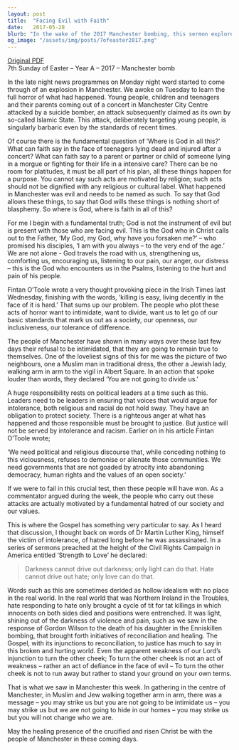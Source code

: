 ```yaml
---
layout: post
title:  "Facing Evil with Faith"
date:   2017-05-28
blurb: "In the wake of the 2017 Manchester bombing, this sermon explores the question of where God is in the face of such evil. It asserts that God is not the instrument of evil but is present with those who are facing it, offering comfort and strength. The sermon also emphasizes the importance of not letting acts of terror divide us or erode our values, and highlights the power of love and light to drive out hate and darkness."
og_image: "/assets/img/posts/7ofeaster2017.png"
---
```

[Original PDF](/assets/pdf/7ofeaster2017.pdf)    
7th Sunday of Easter – Year A – 2017 – Manchester bomb

In the late night news programmes on Monday night word started to come through of an explosion in Manchester. We awoke on Tuesday to learn the full horror of what had happened. Young people, children and teenagers and their parents coming out of a concert in Manchester City Centre attacked by a suicide bomber, an attack subsequently claimed as its own by so-called Islamic State. This attack, deliberately targeting young people, is singularly barbaric even by the standards of recent times.

Of course there is the fundamental question of ‘Where is God in all this?’ What can faith say in the face of teenagers lying dead and injured after a concert? What can faith say to a parent or partner or child of someone lying in a morgue or fighting for their life in a intensive care? There can be no room for platitudes, it must be all part of his plan, all these things happen for a purpose. You cannot say such acts are motivated by religion; such acts should not be dignified with any religious or cultural label. What happened in Manchester was evil and needs to be named as such. To say that God allows these things, to say that God wills these things is nothing short of blasphemy. So where is God, where is faith in all of this?

For me I begin with a fundamental truth; God is not the instrument of evil but is present with those who are facing evil. This is the God who in Christ calls out to the Father, ‘My God, my God, why have you forsaken me?’ – who promised his disciples, ‘I am with you always – to the very end of the age.’ We are not alone - God travels the road with us, strengthening us, comforting us, encouraging us, listening to our pain, our anger, our distress – this is the God who encounters us in the Psalms, listening to the hurt and pain of his people.

Fintan O’Toole wrote a very thought provoking piece in the Irish Times last Wednesday, finishing with the words, ‘killing is easy, living decently in the face of it is hard.’ That sums up our problem. The people who plot these acts of horror want to intimidate, want to divide, want us to let go of our basic standards that mark us out as a society, our openness, our inclusiveness, our tolerance of difference.

The people of Manchester have shown in many ways over these last few days their refusal to be intimidated, that they are going to remain true to themselves. One of the loveliest signs of this for me was the picture of two neighbours, one a Muslim man in traditional dress, the other a Jewish lady, walking arm in arm to the vigil in Albert Square. In an action that spoke louder than words, they declared ‘You are not going to divide us.’

A huge responsibility rests on political leaders at a time such as this. Leaders need to be leaders in ensuring that voices that would argue for intolerance, both religious and racial do not hold sway. They have an obligation to protect society. There is a righteous anger at what has happened and those responsible must be brought to justice. But justice will not be served by intolerance and racism. Earlier on in his article Fintan O’Toole wrote;

‘We need political and religious discourse that, while conceding nothing to this viciousness, refuses to demonise or alienate those communities. We need governments that are not goaded by atrocity into abandoning democracy, human rights and the values of an open society.’

If we were to fail in this crucial test, then these people will have won. As a commentator argued during the week, the people who carry out these attacks are actually motivated by a fundamental hatred of our society and our values.

This is where the Gospel has something very particular to say. As I heard that discussion, I thought back on words of Dr Martin Luther King, himself the victim of intolerance, of hatred long before he was assassinated. In a series of sermons preached at the height of the Civil Rights Campaign in America entitled ‘Strength to Love’ he declared:

> Darkness cannot drive out darkness; only light can do that. Hate cannot drive out hate; only love can do that.

Words such as this are sometimes derided as hollow idealism with no place in the real world. In the real world that was Northern Ireland in the Troubles, hate responding to hate only brought a cycle of tit for tat killings in which innocents on both sides died and positions were entrenched. It was light, shining out of the darkness of violence and pain, such as we saw in the response of Gordon Wilson to the death of his daughter in the Enniskillen bombing, that brought forth initiatives of reconciliation and healing. The Gospel, with its injunctions to reconciliation, to justice has much to say in this broken and hurting world. Even the apparent weakness of our Lord’s injunction to turn the other cheek; To turn the other cheek is not an act of weakness – rather an act of defiance in the face of evil – To turn the other cheek is not to run away but rather to stand your ground on your own terms.

That is what we saw in Manchester this week. In gathering in the centre of Manchester, in Muslim and Jew walking together arm in arm, there was a message – you may strike us but you are not going to be intimidate us – you may strike us but we are not going to hide in our homes – you may strike us but you will not change who we are.

May the healing presence of the crucified and risen Christ be with the people of Manchester in these coming days.
